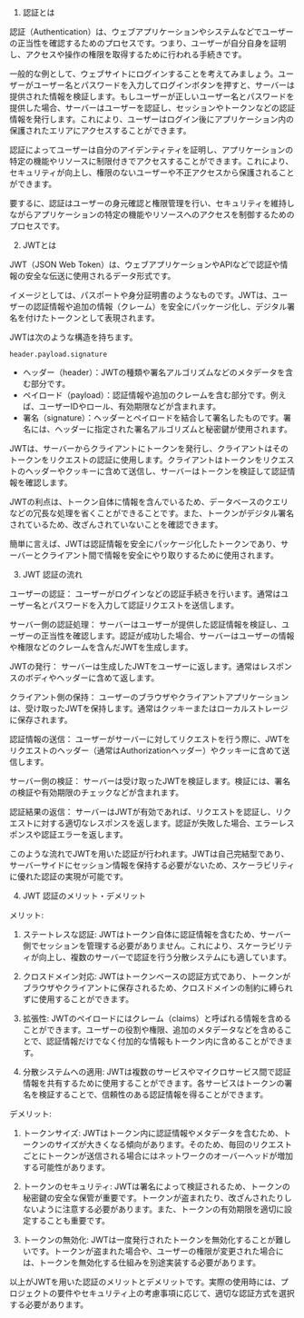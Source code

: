 1. 認証とは

認証（Authentication）は、ウェブアプリケーションやシステムなどでユーザーの正当性を確認するためのプロセスです。つまり、ユーザーが自分自身を証明し、アクセスや操作の権限を取得するために行われる手続きです。

一般的な例として、ウェブサイトにログインすることを考えてみましょう。ユーザーがユーザー名とパスワードを入力してログインボタンを押すと、サーバーは提供された情報を検証します。もしユーザーが正しいユーザー名とパスワードを提供した場合、サーバーはユーザーを認証し、セッションやトークンなどの認証情報を発行します。これにより、ユーザーはログイン後にアプリケーション内の保護されたエリアにアクセスすることができます。

認証によってユーザーは自分のアイデンティティを証明し、アプリケーションの特定の機能やリソースに制限付きでアクセスすることができます。これにより、セキュリティが向上し、権限のないユーザーや不正アクセスから保護されることができます。

要するに、認証はユーザーの身元確認と権限管理を行い、セキュリティを維持しながらアプリケーションの特定の機能やリソースへのアクセスを制御するためのプロセスです。

2. JWTとは

JWT（JSON Web Token）は、ウェブアプリケーションやAPIなどで認証や情報の安全な伝送に使用されるデータ形式です。

イメージとしては、パスポートや身分証明書のようなものです。JWTは、ユーザーの認証情報や追加の情報（クレーム）を安全にパッケージ化し、デジタル署名を付けたトークンとして表現されます。

JWTは次のような構造を持ちます。

```
header.payload.signature
```

- ヘッダー（header）：JWTの種類や署名アルゴリズムなどのメタデータを含む部分です。
- ペイロード（payload）：認証情報や追加のクレームを含む部分です。例えば、ユーザーIDやロール、有効期限などが含まれます。
- 署名（signature）：ヘッダーとペイロードを結合して署名したものです。署名には、ヘッダーに指定された署名アルゴリズムと秘密鍵が使用されます。

JWTは、サーバーからクライアントにトークンを発行し、クライアントはそのトークンをリクエストの認証に使用します。クライアントはトークンをリクエストのヘッダーやクッキーに含めて送信し、サーバーはトークンを検証して認証情報を確認します。

JWTの利点は、トークン自体に情報を含んでいるため、データベースのクエリなどの冗長な処理を省くことができることです。また、トークンがデジタル署名されているため、改ざんされていないことを確認できます。

簡単に言えば、JWTは認証情報を安全にパッケージ化したトークンであり、サーバーとクライアント間で情報を安全にやり取りするために使用されます。

3. JWT 認証の流れ

ユーザーの認証：
ユーザーがログインなどの認証手続きを行います。通常はユーザー名とパスワードを入力して認証リクエストを送信します。

サーバー側の認証処理：
サーバーはユーザーが提供した認証情報を検証し、ユーザーの正当性を確認します。認証が成功した場合、サーバーはユーザーの情報や権限などのクレームを含んだJWTを生成します。

JWTの発行：
サーバーは生成したJWTをユーザーに返します。通常はレスポンスのボディやヘッダーに含めて返します。

クライアント側の保持：
ユーザーのブラウザやクライアントアプリケーションは、受け取ったJWTを保持します。通常はクッキーまたはローカルストレージに保存されます。

認証情報の送信：
ユーザーがサーバーに対してリクエストを行う際に、JWTをリクエストのヘッダー（通常はAuthorizationヘッダー）やクッキーに含めて送信します。

サーバー側の検証：
サーバーは受け取ったJWTを検証します。検証には、署名の検証や有効期限のチェックなどが含まれます。

認証結果の返信：
サーバーはJWTが有効であれば、リクエストを認証し、リクエストに対する適切なレスポンスを返します。認証が失敗した場合、エラーレスポンスや認証エラーを返します。

このような流れでJWTを用いた認証が行われます。JWTは自己完結型であり、サーバーサイドにセッション情報を保持する必要がないため、スケーラビリティに優れた認証の実現が可能です。

4. JWT 認証のメリット・デメリット

メリット:
1. ステートレスな認証: JWTはトークン自体に認証情報を含むため、サーバー側でセッションを管理する必要がありません。これにより、スケーラビリティが向上し、複数のサーバーで認証を行う分散システムにも適しています。

2. クロスドメイン対応: JWTはトークンベースの認証方式であり、トークンがブラウザやクライアントに保存されるため、クロスドメインの制約に縛られずに使用することができます。

3. 拡張性: JWTのペイロードにはクレーム（claims）と呼ばれる情報を含めることができます。ユーザーの役割や権限、追加のメタデータなどを含めることで、認証情報だけでなく付加的な情報もトークン内に含めることができます。

4. 分散システムへの適用: JWTは複数のサービスやマイクロサービス間で認証情報を共有するために使用することができます。各サービスはトークンの署名を検証することで、信頼性のある認証情報を得ることができます。

デメリット:
1. トークンサイズ: JWTはトークン内に認証情報やメタデータを含むため、トークンのサイズが大きくなる傾向があります。そのため、毎回のリクエストごとにトークンが送信される場合にはネットワークのオーバーヘッドが増加する可能性があります。

2. トークンのセキュリティ: JWTは署名によって検証されるため、トークンの秘密鍵の安全な保管が重要です。トークンが盗まれたり、改ざんされたりしないように注意する必要があります。また、トークンの有効期限を適切に設定することも重要です。

3. トークンの無効化: JWTは一度発行されたトークンを無効化することが難しいです。トークンが盗まれた場合や、ユーザーの権限が変更された場合には、トークンを無効化する仕組みを別途実装する必要があります。

以上がJWTを用いた認証のメリットとデメリットです。実際の使用時には、プロジェクトの要件やセキュリティ上の考慮事項に応じて、適切な認証方式を選択する必要があります。